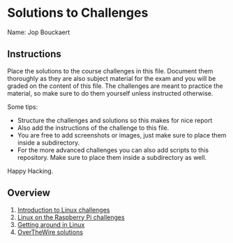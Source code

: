 # Solutions to Challenges

Name: Jop Bouckaert

## Instructions

Place the solutions to the course challenges in this file. Document them thoroughly as they are also subject material for the exam and you will be graded on the content of this file. The challenges are meant to practice the material, so make sure to do them yourself unless instructed otherwise.

Some tips:

* Structure the challenges and solutions so this makes for nice report
* Also add the instructions of the challenge to this file.
* You are free to add screenshots or images, just make sure to place them inside a subdirectory.
* For the more advanced challenges you can also add scripts to this repository. Make sure to place them inside a subdirectory as well.

Happy Hacking.

## Overview
1. [Introduction to Linux challenges](IntroductionToLinux.md)
2. [Linux on the Raspberry Pi challenges](LinuxOnTheRaspberryPi.md)
3. [Getting around in Linux](GettingAroundInLinux.md)
4. [OverTheWire solutions](OverTheWire.md)